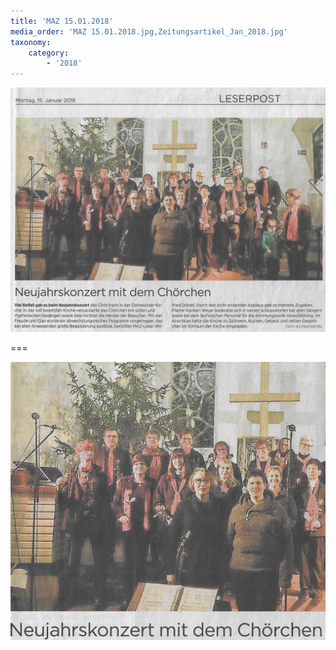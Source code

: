 ```yaml
---
title: 'MAZ 15.01.2018'
media_order: 'MAZ 15.01.2018.jpg,Zeitungsartikel_Jan_2018.jpg'
taxonomy:
    category:
        - '2018'
---
```


![MAZ%2015.01.2018](MAZ%2015.01.2018.jpg "MAZ%2015.01.2018")

===

![Zeitungsartikel_Jan_2018](Zeitungsartikel_Jan_2018.jpg "Zeitungsartikel_Jan_2018")
